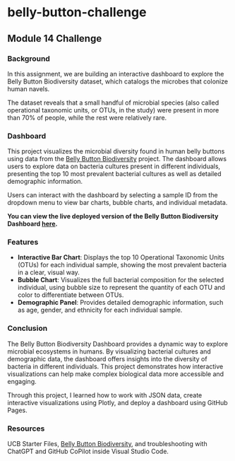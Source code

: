 # belly-button-challenge
## Module 14 Challenge

### Background

In this assignment, we are building an interactive dashboard to explore the Belly Button Biodiversity dataset, which catalogs the microbes that colonize human navels.

The dataset reveals that a small handful of microbial species (also called operational taxonomic units, or OTUs, in the study) were present in more than 70% of people, while the rest were relatively rare.

### Dashboard

This project visualizes the microbial diversity found in human belly buttons using data from the [Belly Button Biodiversity](https://robdunnlab.com/projects/belly-button-biodiversity/) project. The dashboard allows users to explore data on bacteria cultures present in different individuals, presenting the top 10 most prevalent bacterial cultures as well as detailed demographic information.

Users can interact with the dashboard by selecting a sample ID from the dropdown menu to view bar charts, bubble charts, and individual metadata.

**You can view the live deployed version of the Belly Button Biodiversity Dashboard [here](https://omomadcat.github.io/belly-button-challenge/).**

### Features

- **Interactive Bar Chart**: Displays the top 10 Operational Taxonomic Units (OTUs) for each individual sample, showing the most prevalent bacteria in a clear, visual way.
- **Bubble Chart**: Visualizes the full bacterial composition for the selected individual, using bubble size to represent the quantity of each OTU and color to differentiate between OTUs.
- **Demographic Panel**: Provides detailed demographic information, such as age, gender, and ethnicity for each individual sample.

### Conclusion

The Belly Button Biodiversity Dashboard provides a dynamic way to explore microbial ecosystems in humans. By visualizing bacterial cultures and demographic data, the dashboard offers insights into the diversity of bacteria in different individuals. This project demonstrates how interactive visualizations can help make complex biological data more accessible and engaging.

Through this project, I learned how to work with JSON data, create interactive visualizations using Plotly, and deploy a dashboard using GitHub Pages.

### Resources

UCB Starter Files, [Belly Button Biodiversity](https://robdunnlab.com/projects/belly-button-biodiversity/), and troubleshooting with ChatGPT and GitHub CoPilot inside Visual Studio Code. 
